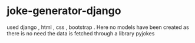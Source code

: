 # joke-generator-django
used django , html , css , bootstrap . Here no models have been created as there is no need the data is fetched through a library pyjokes 
